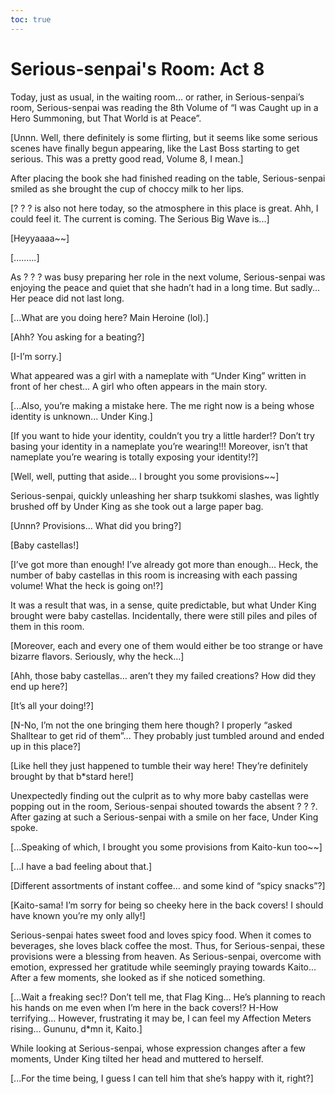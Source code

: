 ```yaml
---
toc: true
---
```


# Serious-senpai's Room: Act 8

Today, just as usual, in the waiting room... or rather, in Serious-senpai’s
room, Serious-senpai was reading the 8th Volume of “I was Caught up in a Hero
Summoning, but That World is at Peace”.

[Unnn. Well, there definitely is some flirting, but it seems like some serious
scenes have finally begun appearing, like the Last Boss starting to get serious.
This was a pretty good read, Volume 8, I mean.]

After placing the book she had finished reading on the table, Serious-senpai
smiled as she brought the cup of choccy milk to her lips.

[? ? ? is also not here today, so the atmosphere in this place is great. Ahh, I
could feel it. The current is coming. The Serious Big Wave is...]

[Heyyaaaa~~]

[.........]

As ? ? ? was busy preparing her role in the next volume, Serious-senpai was
enjoying the peace and quiet that she hadn’t had in a long time. But sadly...
Her peace did not last long.

[...What are you doing here? Main Heroine (lol).]

[Ahh? You asking for a beating?]

[I-I’m sorry.]

What appeared was a girl with a nameplate with “Under King” written in front of
her chest... A girl who often appears in the main story.

[...Also, you’re making a mistake here. The me right now is a being whose
identity is unknown... Under King.]

[If you want to hide your identity, couldn’t you try a little harder!? Don’t try
basing your identity in a nameplate you’re wearing!!! Moreover, isn’t that
nameplate you’re wearing is totally exposing your identity!?]

[Well, well, putting that aside... I brought you some provisions~~]

Serious-senpai, quickly unleashing her sharp tsukkomi slashes, was lightly
brushed off by Under King as she took out a large paper bag.

[Unnn? Provisions... What did you bring?]

[Baby castellas!]

[I’ve got more than enough! I’ve already got more than enough... Heck, the
number of baby castellas in this room is increasing with each passing volume!
What the heck is going on!?]

It was a result that was, in a sense, quite predictable, but what Under King
brought were baby castellas. Incidentally, there were still piles and piles of
them in this room.

[Moreover, each and every one of them would either be too strange or have
bizarre flavors. Seriously, why the heck...]

[Ahh, those baby castellas... aren’t they my failed creations? How did they end
up here?]

[It’s all your doing!?]

[N-No, I’m not the one bringing them here though? I properly “asked Shalltear to
get rid of them”... They probably just tumbled around and ended up in this
place?]

[Like hell they just happened to tumble their way here! They’re definitely
brought by that b*stard here!]

Unexpectedly finding out the culprit as to why more baby castellas were popping
out in the room, Serious-senpai shouted towards the absent ? ? ?. After gazing
at such a Serious-senpai with a smile on her face, Under King spoke.

[...Speaking of which, I brought you some provisions from Kaito-kun too~~]

[...I have a bad feeling about that.]

[Different assortments of instant coffee... and some kind of “spicy snacks”?]

[Kaito-sama! I’m sorry for being so cheeky here in the back covers! I should
have known you’re my only ally!]

Serious-senpai hates sweet food and loves spicy food. When it comes to
beverages, she loves black coffee the most. Thus, for Serious-senpai, these
provisions were a blessing from heaven. As Serious-senpai, overcome with
emotion, expressed her gratitude while seemingly praying towards Kaito... After
a few moments, she looked as if she noticed something.

[...Wait a freaking sec!? Don’t tell me, that Flag King... He’s planning to
reach his hands on me even when I’m here in the back covers!? H-How
terrifying... However, frustrating it may be, I can feel my Affection Meters
rising... Gununu, d*mn it, Kaito.]

While looking at Serious-senpai, whose expression changes after a few moments,
Under King tilted her head and muttered to herself.

[...For the time being, I guess I can tell him that she’s happy with it, right?]

